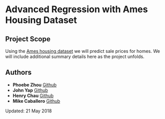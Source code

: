 # Advanced Regression with Ames Housing Dataset

## Project Scope

Using the [Ames housing dataset](https://www.kaggle.com/c/house-prices-advanced-regression-techniques) we will predict sale prices for homes. We will include additional summary details here as the project unfolds.

## Authors
* **Phoebe Zhou** [Github](https://github.com/phoebezzz)
* **John Yap** [Github](https://github.com/JohnYap)
* **Henry Chau** [Github](https://github.com/hbomber23)
* **Mike Caballero** [Github](https://github.com/mikeacaballero)

Updated: 21 May 2018
